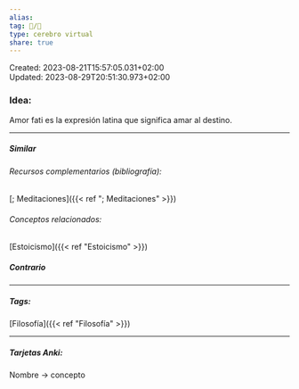 ```yaml
---  
alias:   
tag: 📝/🌱  
type: cerebro virtual  
share: true  
---  
```

Created: 2023-08-21T15:57:05.031+02:00  
Updated: 2023-08-29T20:51:30.973+02:00  
  
  
### Idea:  
Amor fati es la expresión latina que significa amar al destino.  
  
---  
##### Similar  
###### Recursos complementarios (bibliografía):  
[; Meditaciones]({{< ref "; Meditaciones" >}})  
###### Conceptos relacionados:  
[Estoicismo]({{< ref "Estoicismo" >}})  
##### Contrario  
  
  
---  
##### Tags:  
[Filosofía]({{< ref "Filosofía" >}})  
  
---  
##### Tarjetas Anki:  
Nombre → concepto